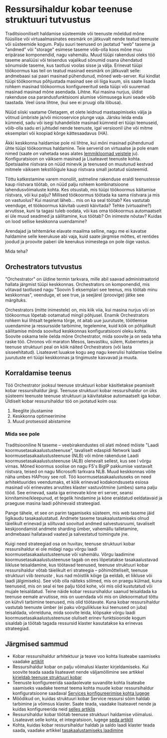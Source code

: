 <properties
   pageTitle="Teenuse struktuuri kobar ressursihaldur tutvustus | Microsoft Azure'i"
   description="Kui soovite teenuse struktuuri kobar ressursihaldur tutvustus."
   services="service-fabric"
   documentationCenter=".net"
   authors="masnider"
   manager="timlt"
   editor=""/>

<tags
   ms.service="Service-Fabric"
   ms.devlang="dotnet"
   ms.topic="article"
   ms.tgt_pltfrm="NA"
   ms.workload="NA"
   ms.date="08/19/2016"
   ms.author="masnider"/>

# <a name="introducing-the-service-fabric-cluster-resource-manager"></a>Ressursihaldur kobar teenuse struktuuri tutvustus
Traditsiooniliselt haldamise süsteemide või teenuste mõeldud mõne füüsilise või virtuaalmasinates eesmärk on jätkuvalt nende teatud teenuste või süsteemide kogum. Palju suuri teenused on jaotatud "web" taseme ja "andmed" või "storage" esimese taseme võib-olla koos mõne muu eripärase komponendid, nagu vahemälu. Muud tüüpi rakendusi oleks töö taseme analüüsi või teisendus vajalikud sõnumid osana ühendatud sõnumside taseme, kus taotlusi voolas sisse ja välja. Erinevat tüüpi töökoormus kas teil on teatud masinad eesmärk on jätkuvalt selle: andmebaasi sai paari masinad pühendunud, mõned web-server. Kui kindlat tüüpi töökoormus põhjustada masinad see oli liiga kuum, siis saate lisada rohkem masinad töökoormus konfigureeritud seda tüüpi või suuremad masinad masinad mõne asendada. Lihtne. Kui masina nurjus, üldist rakenduse osa parandusfunktsiooni alumise võimsusega kuni seade võib taastada. Veel üsna lihtne, (kui see ei pruugi olla lõbusa).

Nüüd siiski vaatame Oletagem, et olete leidnud mastaapimiseks välja ja võtnud ümbriste ja/või microservice plunge vaja. Järsku leida enda kümneid, sadu või isegi tuhandeliste masinad kümneid eri tüüpi teenuseid, võib-olla sadu eri juhtudel nende teenuste, igal versioonil ühe või mitme eksemplari või koopiad kõrge kättesaadavus (HA).

Äkki keskkonna haldamise pole nii lihtne, kui mõni masinad pühendunud ühte tüüpi töökoormus haldamine. Teie serverid on virtuaalse ja pole enam nimed (saate *on* vahetada seas alates [lemmikloomad veistele](http://www.slideshare.net/randybias/architectures-for-open-and-scalable-clouds/20) ju). Konfiguratsioon on väiksem masinad ja Lisateavet teenuste kohta. Spetsiaalne riistvara on nüüd minevik ja teenused on muutunud kestvad mitmele väiksem tekstilõigule kaup riistvara small jaotatud süsteemid.

Tõttu katkestamine varem monoliit, astmeline rakenduse eraldi teenustesse kaup riistvara töötab, on nüüd palju rohkem kombinatsioone lahendusvõimaluste kohta. Kes otsustab, mis tüüpi töökoormus käitamise riistvara, või kui palju? Millised töökoormus töötada ka sama riistvara ja mis on vastuolus? Kui masinat läheb... mis on ka seal töötab? Kes vastutab veenduge, et töökoormus käivitab uuesti käivitada? Tehke (virtuaalne?) arvutisse, kuni ta tagasi tuleb oodata, või kas oma töökoormus automaatselt ei üle muud seadmed ja säilitamine, kus töötab? On inimeste nõutav? Kuidas on lood sellise keskkonna uuendamine?

Arendajad ja tehtemärke elavate maailma selline, nagu me ei kavatse haldamine selle keerukuse abi vaja, kuid saate järgmise mõttes, et rentides joodud ja proovite paberi üle keerukus inimestega on pole õige vastus.

Mida teha?

## <a name="introducing-orchestrators"></a>Orchestrators tutvustus
"Orchestrator" on üldine termin tarkvara, mille abil saavad administraatorid hallata järgmist tüüpi keskkonnas. Orchestrators on komponendid, mis võtavad taotlused nagu "Soovin 5 eksemplari see teenus, mis töötab minu keskkonnas", veenduge, et see true, ja seejärel (proovige) jätke see märgituks.

Orchestrators (mitte inimestele) on, mis kiik viia, kui masina nurjus või on töökoormus lõpetab ootamatud mingil põhjusel. Enamik Orchestrators rohkem kui lihtsalt tegelema tõrge, nt aitab uue juurutuste, töötlemise uuendamine ja ressursside tarbimine, tegelemine, kuid kõik on põhjalikult säilitamise mõnda soovitud keskkonnas konfiguratsiooni oleku kohta. Soovite oskama teile öelda mõne Orchestrator, mida soovite ja on seda teha raske töö. Chronos või maraton Mesos, laevastiku, sülem, Kubernetes ja teenuse struktuuri peal on kõik näited Orchestrators (või lasta sisseehitatud). Lisateavet luuakse kogu aeg nagu keerulisi haldamise tõeline juurutuste eri tüüpi keskkonnas ja tingimuste kasvavad ja muuta.

## <a name="orchestration-as-a-service"></a>Korraldamise teenus
Töö Orchestrator jooksul teenuse struktuuri kobar käsitletakse peamiselt kobar ressursihaldur järgi. Teenuse struktuuri kobar ressursihaldur on üks süsteemi teenuste teenuse struktuuri ja käivitatakse automaatselt iga kobar.  Üldiselt kobar ressursihaldur töö on jaotatud kolm osa:

1. Reeglite jõustamine
2. Keskkonna optimeerimine
3. Muud protsessid abistamine

### <a name="what-it-isnt"></a>Mida see pole
Traditsiooniline N taseme – veebirakendustes oli alati mõned mõiste "Laadi koormusetasakaalustusteenuse", tavaliselt edaspidi Network laadi koormusetasakaalustusteenuse (NLB) või mõne rakenduse Laadi koormusetasakaalustusteenuse (ALB) olenevalt sellest, kus see l võrgu virnas. Mõned koormus soolise on nagu F5's BigIP pakkumise vastavalt riistvara, teised on nagu Microsofti tarkvara NLB. Muud keskkonnas võite näha umbes HAProxy see roll. Töö koormusetasakaalustuseks on need arhitektuurides veendumaks, et kõik erinevad kodakondsuseta esiosa masinad või erinevates arvutites klaster vastuvõtmine (umbes) sama palju tööd. See erinevad, saata iga erinevate kõne eri server, seansi kinnitamine/kleepunud, et tegelik hindamine ja kõne eraldatud eeldatavaid ja praeguse masina laadi põhinevaid strateegiad.

Pange tähele, et see on parim tagamiseks süsteem, mis web taseme jäid ligikaudu tasakaalustatud. Andmete taseme tasakaalustamiseks olnud täielikult erinevad ja sõltuvad soovitud andmed salvestusruumi, tavaliselt keskjoondamist andmete sharding ümber, vahemällu talletamine, andmebaasi hallatavad vaated ja salvestatud toimingute jne.

Kuigi need strateegiad osa on huvitav, teenuse struktuuri kobar ressursihaldur ei ole midagi nagu võrgu laadi koormusetasakaalustusteenuse või vahemälu. Võrgu laadimine koormusetasakaalustusteenuse tagab on ees lõpetatakse tasakaalustavad liikluse teisaldamine, kus töötavad teenused, teenuse struktuuri kobar ressursihaldur võtab täielikult eri strateegia – põhimõtteliselt, teenuse struktuuri viib *teenuste* , kus nad mõistlik kõige (ja eeldab, et liikluse või laadi jälgimiseks). See võib olla näiteks sõlmed, mis on praegu külmad, kuna teenuseid, mis on seal ei tee palju tööd kohe, või mis olid kustutatud või mujale teisaldatud. Teine näide kobar ressursihaldur saanud teisaldada ka teenuse eemale arvutisse, mis on uuendada või mis on ülekoormatud tõttu on kühvli tarbimine teenused, mis olid töötavate. Kuna kobar ressursihaldur vastutab teenuste ümber (ei paku võrguliikluse kui teenused on juba) teisaldada, võrrelduna, mida soovite leida, klõpsake võrgu laadi koormusetasakaalustusteenuse oluliselt erinev funktsioonide kogum sisaldab ja töötab tagada ressursid klaster kasutatakse ka erinevas strateegiad.

## <a name="next-steps"></a>Järgmised sammud
- Kobar ressursihaldur arhitektuur ja teave voo kohta lisateabe saamiseks vaadake [artiklit](service-fabric-cluster-resource-manager-architecture.md)
- Ressursihaldur kobar on palju võimalusi klaster kirjeldamiseks. Kui soovite teada saada lisateavet nende väljamöllimine see artikkel [kirjeldab teenuse struktuuri kobar](service-fabric-cluster-resource-manager-cluster-description.md)
- Teenuste konfigureerida saadaolevate suvandite kohta lisateabe saamiseks vaadake teemat teema kohta muude kobar ressursihaldur konfiguratsioone saadaval [Services konfigureerimise kohta lugege](service-fabric-cluster-resource-manager-configure-services.md)
- Mõõdikud on, kuidas struktuuri kobar Service ressursi sõim haldab tarbimine ja võimsus klaster. Saate teada, vaadake lisateavet nende ja kuidas konfigureerida neid [selles artiklis](service-fabric-cluster-resource-manager-metrics.md)
- Ressursihaldur kobar töötab teenuse struktuuri haldamise võimalusi. Lisateavet selle kohta, et integratsioon, lugege [seda artiklit](service-fabric-cluster-resource-manager-management-integration.md)
- Kohta, kuidas kobar ressursihaldur haldab ja saldo laadi klaster teada saada, vaadake artikkel [tasakaalustamiseks laadimine](service-fabric-cluster-resource-manager-balancing.md)
